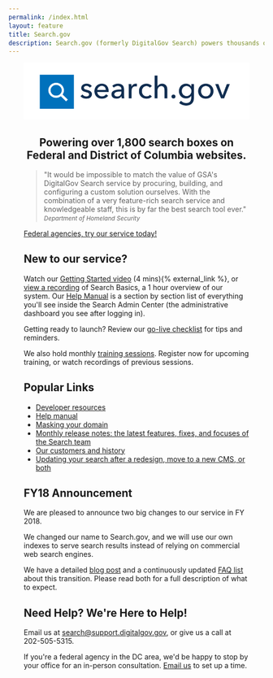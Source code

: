 ```yaml
---
permalink: /index.html
layout: feature
title: Search.gov
description: Search.gov (formerly DigitalGov Search) powers thousands of government search boxes. Use it to improve the public's search experience on your agency's site.
---
```



<article class="article feature" style="padding:0 30px; margin-top: 10px;">
<div class="banner" style="text-center center-block">
  <a href="/">
    <img class="img-responsive center-block" src="/img/searchdotgovlogo.png" alt="Search.gov logo"/>
  </a>
</div>

<div style="text-align: center;">
<h1>Powering over 1,800 search boxes on Federal and District of Columbia websites.</h1>
</div>

> "It would be impossible to match the value of GSA's DigitalGov Search service by procuring, building, and configuring a custom solution ourselves. With the combination of a very feature-rich search service and knowledgeable staff, this is by far the best search tool ever."
<small><cite>Department of Homeland Security</cite></small>

<div class='signup-wrapper'>
  <a href="http://search.usa.gov/signup" class="btn btn-primary btn-large">Federal agencies, try our service today!</a>
</div>

## New to our service?

Watch our <a href="https://www.youtube.com/watch?v=TnlpuudK_WY">Getting Started video</a> (4 mins){% external_link %}, or [view a recording](/manual/training.html) of Search Basics, a 1 hour overview of our system.  Our <a href="/manual/index.html">Help Manual</a> is a section by section list of everything you'll see inside the Search Admin Center (the administrative dashboard you see after logging in).

Getting ready to launch? Review our <a href="/blog/go-live.html">go-live checklist</a> for tips and reminders.

We also hold monthly [training sessions](/manual/training.html). Register now for upcoming training, or watch recordings of previous sessions.

## Popular Links

* <a href="/developer/index.html">Developer resources</a>
* <a href="/manual/index.html">Help manual</a>
* <a href="/manual/cname.html">Masking your domain</a>
* <a href="/tagged/release-notes/">Monthly release notes: the latest features, fixes, and focuses of the Search team</a>
* <a href="/customers.html">Our customers and history</a>
* <a href="/blog/redesign.html">Updating your search after a redesign, move to a new CMS, or both</a>

## FY18 Announcement

We are pleased to announce two big changes to our service in FY 2018.

We changed our name to Search.gov, and we will use our own indexes to serve search results instead of relying on commercial web search engines.
 
We have a detailed [blog post](/blog/searchgov-blog.html) and a continuously updated [FAQ list](/blog/searchgov-faqs-indexing.html) about this transition. Please read both for a full description of what to expect.

## Need Help? We're Here to Help!

Email us at <search@support.digitalgov.gov>, or give us a call at 202-505-5315.

If you're a federal agency in the DC area, we'd be happy to stop by your office for an in-person consultation. [Email us](mailto:search@support.digitalgov.gov) to set up a time.
</article>

